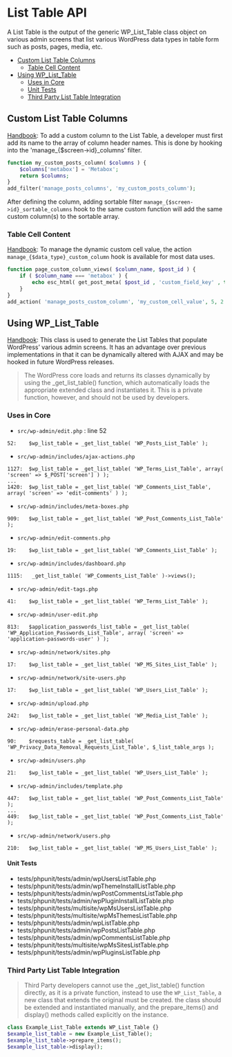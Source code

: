 # List Table API

A List Table is the output of the generic WP_List_Table class object on various admin screens that list various WordPress data types in table form such as posts, pages, media, etc.

* [Custom List Table Columns](#custom-list-table-columns)
  * [Table Cell Content](#table-cell-content)
* [Using WP_List_Table](#using-wp_list_table)
  * [Uses in Core](#uses-in-core)
  * [Unit Tests](#unit-tests)
  * [Third Party List Table Integration](#third-party-list-table-integration)

## Custom List Table Columns
[Handbook](https://make.wordpress.org/docs/plugin-developer-handbook/10-plugin-components/custom-list-table-columns/): To add a custom column to the List Table, a developer must first add its name to the array of column header names. This is done by hooking into the 'manage_{$screen->id}_columns' filter.
```php
function my_custom_posts_column( $columns ) {
    $columns['metabox'] = 'Metabox';
    return $columns;
}
add_filter('manage_posts_columns', 'my_custom_posts_column');
```
After defining the column, adding sortable filter `manage_{$screen->id}_sortable_columns` hook to the same custom function will add the same custom column(s) to the sortable array.

### Table Cell Content

[Handbook](https://make.wordpress.org/docs/plugin-developer-handbook/10-plugin-components/custom-list-table-columns/): To manage the dynamic custom cell value, the action `manage_{$data_type}_custom_column` hook is available for most data uses.
```php
function page_custom_column_views( $column_name, $post_id ) {
	if ( $column_name === 'metabox' ) {
		echo esc_html( get_post_meta( $post_id , 'custom_field_key' , true ) );
	}
}
add_action( 'manage_posts_custom_column', 'my_custom_cell_value', 5, 2 );
```

## Using WP_List_Table
[Handbook](https://developer.wordpress.org/reference/classes/wp_list_table/):  This class is used to generate the List Tables that populate WordPress’ various admin screens. It has an advantage over previous implementations in that it can be dynamically altered with AJAX and may be hooked in future WordPress releases.

> The WordPress core loads and returns its classes dynamically by using the _get_list_table() function, which automatically loads the appropriate extended class and instantiates it. This is a private function, however, and should not be used by developers.

### Uses in Core
* `src/wp-admin/edit.php` : line 52
```
52:    $wp_list_table = _get_list_table( 'WP_Posts_List_Table' );
```
* `src/wp-admin/includes/ajax-actions.php`
```
1127:  $wp_list_table = _get_list_table( 'WP_Terms_List_Table', array( 'screen' => $_POST['screen'] ) );
...
1420:  $wp_list_table = _get_list_table( 'WP_Comments_List_Table', array( 'screen' => 'edit-comments' ) );
```
* `src/wp-admin/includes/meta-boxes.php`
```
909:   $wp_list_table = _get_list_table( 'WP_Post_Comments_List_Table' );
```
* `src/wp-admin/edit-comments.php`
```
19:    $wp_list_table = _get_list_table( 'WP_Comments_List_Table' );
```
* `src/wp-admin/includes/dashboard.php`
```
1115:   _get_list_table( 'WP_Comments_List_Table' )->views();
```
* `src/wp-admin/edit-tags.php`
```
41:    $wp_list_table = _get_list_table( 'WP_Terms_List_Table' );
```
* `src/wp-admin/user-edit.php`
```
813:   $application_passwords_list_table = _get_list_table( 'WP_Application_Passwords_List_Table', array( 'screen' => 'application-passwords-user' ) );
```
* `src/wp-admin/network/sites.php`
```
17:    $wp_list_table = _get_list_table( 'WP_MS_Sites_List_Table' );
```
* `src/wp-admin/network/site-users.php`
```
17:    $wp_list_table = _get_list_table( 'WP_Users_List_Table' );
```
* `src/wp-admin/upload.php`
```
242:   $wp_list_table = _get_list_table( 'WP_Media_List_Table' );
```
* `src/wp-admin/erase-personal-data.php`
```
90:    $requests_table = _get_list_table( 'WP_Privacy_Data_Removal_Requests_List_Table', $_list_table_args );
```
* `src/wp-admin/users.php`
```
21:    $wp_list_table = _get_list_table( 'WP_Users_List_Table' );
```
* `src/wp-admin/includes/template.php`
```
447:   $wp_list_table = _get_list_table( 'WP_Post_Comments_List_Table' );
...
449:   $wp_list_table = _get_list_table( 'WP_Post_Comments_List_Table' );
```
* `src/wp-admin/network/users.php`
```
210:   $wp_list_table = _get_list_table( 'WP_MS_Users_List_Table' );
```

#### Unit Tests
* tests/phpunit/tests/admin/wpUsersListTable.php
* tests/phpunit/tests/admin/wpThemeInstallListTable.php
* tests/phpunit/tests/admin/wpPostCommentsListTable.php
* tests/phpunit/tests/admin/wpPluginInstallListTable.php
* tests/phpunit/tests/multisite/wpMsUsersListTable.php
* tests/phpunit/tests/multisite/wpMsThemesListTable.php
* tests/phpunit/tests/admin/wpListTable.php
* tests/phpunit/tests/admin/wpPostsListTable.php
* tests/phpunit/tests/admin/wpCommentsListTable.php
* tests/phpunit/tests/multisite/wpMsSitesListTable.php
* tests/phpunit/tests/admin/wpPluginsListTable.php

### Third Party List Table Integration
> Third Party developers cannot use the _get_list_table() function directly, as it is a private function, instead to use the `WP_List_Table`, a new class that extends the original must be created. the class should be extended and instantiated manually, and the prepare_items() and display() methods called explicitly on the instance.
```php
class Example_List_Table extends WP_List_Table {}
$example_list_table = new Example_List_Table();
$example_list_table->prepare_items();
$example_list_table->display();
```
